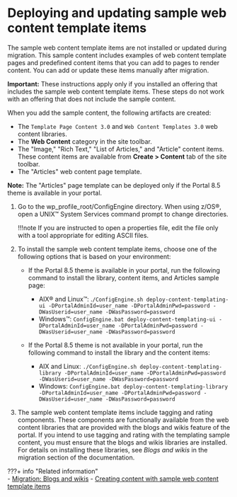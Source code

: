 # Deploying and updating sample web content template items

The sample web content template items are not installed or updated during migration. This sample content includes examples of web content template pages and predefined content items that you can add to pages to render content. You can add or update these items manually after migration.

**Important:** These instructions apply only if you installed an offering that includes the sample web content template items. These steps do not work with an offering that does not include the sample content.

When you add the sample content, the following artifacts are created:

-   The `Template Page Content 3.0` and `Web Content Templates 3.0` web content libraries.
-   The **Web Content** category in the site toolbar.
-   The "Image," "Rich Text," "List of Articles," and "Article" content items. These content items are available from **Create > Content** tab of the site toolbar.
-   The "Articles" web content page template.

**Note:** The "Articles" page template can be deployed only if the Portal 8.5 theme is available in your portal.

1.  Go to the wp_profile_root/ConfigEngine directory. When using z/OS®, open a UNIX™ System Services command prompt to change directories.

    !!!note
        If you are instructed to open a properties file, edit the file only with a tool appropriate for editing ASCII files.

2.  To install the sample web content template items, choose one of the following options that is based on your environment:

    -   If the Portal 8.5 theme is available in your portal, run the following command to install the library, content items, and Articles sample page:
        -   AIX® and Linux™: .`/ConfigEngine.sh deploy-content-templating-ui -DPortalAdminId=user_name -DPortalAdminPwd=password -DWasUserid=user_name -DWasPassword=password`
        -   Windows™: `ConfigEngine.bat deploy-content-templating-ui -DPortalAdminId=user_name -DPortalAdminPwd=password -DWasUserid=user_name -DWasPassword=password`

    -   If the Portal 8.5 theme is not available in your portal, run the following command to install the library and the content items:
        -   AIX and Linux: `./ConfigEngine.sh deploy-content-templating-library -DPortalAdminId=user_name -DPortalAdminPwd=password -DWasUserid=user_name -DWasPassword=password`
        -   Windows: `ConfigEngine.bat deploy-content-templating-library -DPortalAdminId=user_name -DPortalAdminPwd=password -DWasUserid=user_name -DWasPassword=password`

3.  The sample web content template items include tagging and rating components. These components are functionally available from the web content libraries that are provided with the blogs and wikis feature of the portal. If you intend to use tagging and rating with the templating sample content, you must ensure that the blogs and wikis libraries are installed. For details on installing these libraries, see *Blogs and wikis* in the migration section of the documentation.


???+ info "Related information"  
    -   [Migration: Blogs and wikis](../../../../../../deployment/manage/migrate/next_steps/post_mig_activities/portal_task/mig_blogs_wiki.md)
    -   [Creating content with sample web content template items](../../../../../../manage_content/wcm/wcm_content_delivery/delivering_web_content/deliver_webcontent_on_portal/getting_started/creating_contentsamples/index.md)

